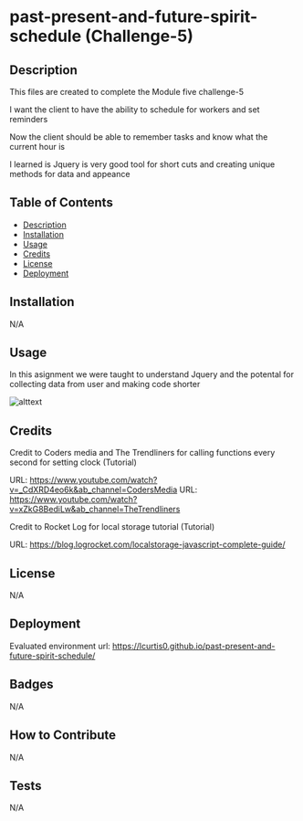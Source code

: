# past-present-and-future-spirit-schedule (Challenge-5)

## Description

This files are created to complete the Module five challenge-5

I want the client to have the ability to schedule for workers and set reminders

Now the client should be able to remember tasks and know what the current hour is

I learned is Jquery is very good tool for short cuts and creating unique methods for data and appeance

## Table of Contents 

- [Description](#Decription)
- [Installation](#Installation)
- [Usage](#Usage)
- [Credits](#Credits)
- [License](#License)
- [Deployment](#Deployment)

## Installation

N/A

## Usage

In this asignment we were taught to understand Jquery and the potental for collecting data from user and making code shorter

![alttext](assets/images/Website.png)


## Credits

Credit to Coders media and The Trendliners for calling functions every second for setting clock (Tutorial)

URL: https://www.youtube.com/watch?v=_CdXRD4eo6k&ab_channel=CodersMedia
URL: https://www.youtube.com/watch?v=xZkG8BediLw&ab_channel=TheTrendliners

Credit to Rocket Log for local storage tutorial (Tutorial)

URL: https://blog.logrocket.com/localstorage-javascript-complete-guide/

## License

N/A

## Deployment

Evaluated environment url: https://lcurtis0.github.io/past-present-and-future-spirit-schedule/

## Badges

N/A

## How to Contribute

N/A

## Tests

N/A